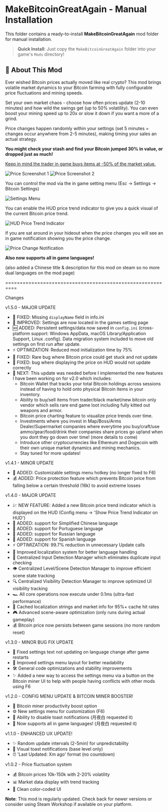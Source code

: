 # MakeBitcoinGreatAgain - Manual Installation

This folder contains a ready-to-install **MakeBitcoinGreatAgain** mod folder for manual installation.

> **Quick Install**: Just copy the `MakeBitcoinGreatAgain` folder into your game's `Mods` directory!

## 📖 About This Mod

Ever wished Bitcoin prices actually moved like real crypto? This mod brings volatile market dynamics to your Bitcoin farming with fully configurable price fluctuations and mining speeds.

Set your own market chaos - choose how often prices update (2-10 minutes) and how wild the swings get (up to 50% volatility). You can even boost your mining speed up to 20x or slow it down if you want a more of a grind.

Price changes happen randomly within your settings (set 5 minutes = changes occur anywhere from 2-5 minutes), making timing your sales an actual strategy.

**You might check your stash and find your Bitcoin jumped 30% in value, or dropped just as much!**

<u>Keep in mind the trader in game buys items at -50% of the market value.</u>

![Price Screenshot 1](https://i.postimg.cc/ftthNBkM/price.png) ![Price Screenshot 2](https://i.postimg.cc/477TgBnJ/price1.png)

You can control the mod via the in game setting menu (Esc -> Settings -> Bitcoin Settings)

![Settings Menu](https://i.postimg.cc/g2GRp4sg/screen4.png)

You can enable the HUD price trend indicator to give you a quick visual of the current Bitcoin price trend.

![HUD Price Trend Indicator](https://i.postimg.cc/MGvYT3zc/hideout-display.png)

If you are sat around in your hideout when the price changes you will see an in game notification showing you the price change.

![Price Change Notification](https://i.postimg.cc/HLqXfVcZ/screen3.png)

**Also now supports all in game languages!**

(also added a Chinese title & description for this mod on steam so no more dual languages on the mod page)

==========================================================

Changes

v1.5.0 - MAJOR UPDATE
- 🐛 FIXED: Missing `displayName` field in info.ini
- 🔧 IMPROVED: Settings are now located in the games setting page
- 🆕 ADDED: Persistent settings/data now saved in `config.ini` (cross-platform
support: Windows AppData, macOS Library/Application Support, Linux .config).
Data migration system included to move old settings on first run after update.
- ⚡ OPTIMIZATION: Reduced mod initialization time by 75%
- 🐛 FIXED: Rare bug where Bitcoin price could get stuck and not update
- 🐛 FIXED: bug where displaying the price on HUD would not update correctly
- 📅 NEXT: This update was needed before I implemented the new features I
have been working on for v2.0 which includes:
  - Bitcoin Wallet that tracks your total Bitcoin holdings across sessions
  instead of having to hold onto physical Bitcoin items in your inventory.
  - Ability to buy/sell items from trader/black market/new bitcoin only vendor
  which sells rare end game loot including fully kitted out weapons and armor.
  - Bitcoin price charting feature to visualize price trends over time.
  - Investments where you invest in Map/Boss/Arms Dealer/Supermarket companies
  where everytime you buy/craft/use ammo/gear/food/drink their companies share
  prices go up!and when you dont they go down over time! (more details to
  come)
  - Introduce other cryptocurrencies like Ethereum and Dogecoin with their own
  unique market dynamics and mining mechanics.
  - Stay tuned for more updates!

v1.4.1 - MINOR UPDATE
- 🔧 ADDED: Customizable settings menu hotkey (no longer fixed to F6)
- 💰 ADDED: Price protection feature which prevents Bitcoin price from falling below a certain threshold (16k) to avoid extreme losses

v1.4.0 - MAJOR UPDATE
- 💹 NEW FEATURE: Added a new Bitcoin price trend indicator which is displayed on the HUD (Config menu -> 'Show Price Trend Indicator on HUD')
- 💬 ADDED: support for Simplified Chinese language
- 💬 ADDED: support for Portuguese language
- 💬 ADDED: support for Russian language
- 💬 ADDED: support for Spanish language
- ⚡ OPTIMIZATION: 99.7% reduction in unnecessary Update calls
- 🔧 Improved localization system for better language handling
- 🎯 Centralized Input Detection Manager which eliminates duplicate input checking
- 👁️ Centralized Level/Scene Detection Manager to improve efficient scene state tracking
- 🔍 Centralized Visibility Detection Manager to improve optimized UI visibility tracking
- 🏎️ All core operations now execute under 0.1ms (ultra-fast performance)
- 💾 Cached localization strings and market info for 95%+ cache hit rates
- 🎮 Advanced scene-aware optimization (only runs during actual gameplay)
- 💰 Bitcoin price now persists between game sessions (no more random reset)

v1.3.0 - MINOR BUG FIX UPDATE
- 🐛 Fixed settings text not updating on language change after game restarts
- 🔧 Improved settings menu layout for better readability
- 🛠️ General code optimizations and stability improvements
- ✨ Added a new way to access the settings menu via a button on the Bitcoin miner UI to help with people having conflicts with other mods using F6

v1.2.0 - CONFIG MENU UPDATE & BITCOIN MINER BOOSTER!
- 🚀 Bitcoin miner productivity boost option
- ⚙️ New settings menu for customization (F6)
- 🔔 Ability to disable toast notifications (月夜白 requested it)
- 💬 Now supports all in game languages! (月夜白 requested it)

v1.1.0 - ENHANCED UX UPDATE!
- ✨ Random update intervals (2-5min) for unpredictability
- 🔔 Visual toast notifications (base level only)
- ⏰ 'Last Updated: Xm ago' format (no countdown)

v1.0.2 - Price fluctuation system
- 💰 Bitcoin prices 10k-150k with 2-20% volatility
- 📊 Market data display with trend tracking
- 🔧 Clean color-coded UI

**Note**: This mod is regularly updated. Check back for newer versions or consider using Steam Workshop if available on your platform.

